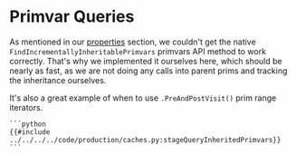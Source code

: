 # Primvar Queries
As mentioned in our [properties](../../core/elements/property.md#reading-inherited-primvars) section, we couldn't get the native `FindIncrementallyInheritablePrimvars` primvars API method to work correctly. That's why we implemented it ourselves here, which should be nearly as fast, as we are not doing any calls into parent prims and tracking the inheritance ourselves.

It's also a great example of when to use `.PreAndPostVisit()` prim range iterators.

~~~admonish info title=""
```python
{{#include ../../../../code/production/caches.py:stageQueryInheritedPrimvars}}
```
~~~